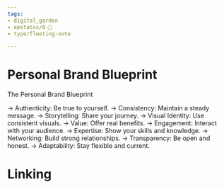 ```yaml
---
tags: 
- digital_garden
- epstatus/0-🌰
- type/fleeting-note

---
```

# Personal Brand Blueprint
The Personal Brand Blueprint

→ Authenticity: Be true to yourself.
→ Consistency: Maintain a steady message.
→ Storytelling: Share your journey.
→ Visual Identity: Use consistent visuals.
→ Value: Offer real benefits.
→ Engagement: Interact with your audience.
→ Expertise: Show your skills and knowledge.
→ Networking: Build strong relationships.
→ Transparency: Be open and honest.
→ Adaptability: Stay flexible and current.

# Linking


